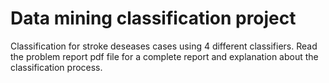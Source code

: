 # Data mining classification project
Classification for stroke deseases cases using 4 different classifiers.
Read the problem report pdf file for a complete report and explanation about the classification process.
